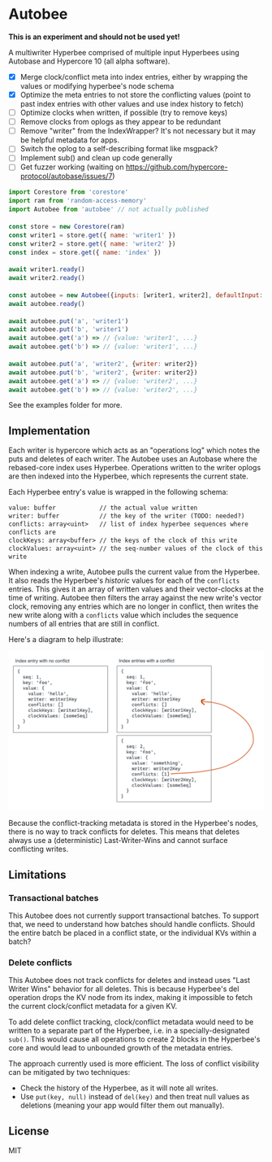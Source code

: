# Autobee

**This is an experiment and should not be used yet!**

A multiwriter Hyperbee comprised of multiple input Hyperbees using Autobase and Hypercore 10 (all alpha software).

- [x] Merge clock/conflict meta into index entries, either by wrapping the values or modifying hyperbee's node schema
- [x] Optimize the meta entries to not store the conflicting values (point to past index entries with other values and use index history to fetch)
- [ ] Optimize clocks when written, if possible (try to remove keys)
- [ ] Remove clocks from oplogs as they appear to be redundant
- [ ] Remove "writer" from the IndexWrapper? It's not necessary but it may be helpful metadata for apps.
- [ ] Switch the oplog to a self-describing format like msgpack?
- [ ] Implement sub() and clean up code generally
- [ ] Get fuzzer working (waiting on https://github.com/hypercore-protocol/autobase/issues/7)

```js
import Corestore from 'corestore'
import ram from 'random-access-memory'
import Autobee from 'autobee' // not actually published

const store = new Corestore(ram)
const writer1 = store.get({ name: 'writer1' })
const writer2 = store.get({ name: 'writer2' })
const index = store.get({ name: 'index' })

await writer1.ready()
await writer2.ready()

const autobee = new Autobee({inputs: [writer1, writer2], defaultInput: writer1, indexes: index})
await autobee.ready()

await autobee.put('a', 'writer1')
await autobee.put('b', 'writer1')
await autobee.get('a') => // {value: 'writer1', ...}
await autobee.get('b') => // {value: 'writer1', ...}

await autobee.put('a', 'writer2', {writer: writer2})
await autobee.put('b', 'writer2', {writer: writer2})
await autobee.get('a') => // {value: 'writer2', ...}
await autobee.get('b') => // {value: 'writer2', ...}
```

See the examples folder for more.

## Implementation

Each writer is hypercore which acts as an "operations log" which notes the puts and deletes of each writer. The Autobee uses an Autobase where the rebased-core index uses Hyperbee. Operations written to the writer oplogs are then indexed into the Hyperbee, which represents the current state.

Each Hyperbee entry's value is wrapped in the following schema:

```
value: buffer            // the actual value written
writer: buffer           // the key of the writer (TODO: needed?)
conflicts: array<uint>   // list of index hyperbee sequences where conflicts are
clockKeys: array<buffer> // the keys of the clock of this write
clockValues: array<uint> // the seq-number values of the clock of this write
```

When indexing a write, Autobee pulls the current value from the Hyperbee. It also reads the Hyperbee's *historic* values for each of the `conflicts` entries. This gives it an array of written values and their vector-clocks at the time of writing. Autobee then filters the array against the new write's vector clock, removing any entries which are no longer in conflict, then writes the new write along with a `conflicts` value which includes the sequence numbers of all entries that are still in conflict.

Here's a diagram to help illustrate:

![diagram.png](diagram.png)

Because the conflict-tracking metadata is stored in the Hyperbee's nodes, there is no way to track conflicts for deletes. This means that deletes always use a (deterministic) Last-Writer-Wins and cannot surface conflicting writes.

## Limitations

### Transactional batches

This Autobee does not currently support transactional batches. To support that, we need to understand how batches should handle conflicts. Should the entire batch be placed in a conflict state, or the individual KVs within a batch?

### Delete conflicts

This Autobee does not track conflicts for deletes and instead uses "Last Writer Wins" behavior for all deletes. This is because Hyperbee's del operation drops the KV node from its index, making it impossible to fetch the current clock/conflict metadata for a given KV.

To add delete conflict tracking, clock/conflict metadata would need to be written to a separate part of the Hyperbee, i.e. in a specially-designated `sub()`. This would cause all operations to create 2 blocks in the Hyperbee's core and would lead to unbounded growth of the metadata entries.

The approach currently used is more efficient. The loss of conflict visibility can be mitigated by two techniques:

- Check the history of the Hyperbee, as it will note all writes.
- Use `put(key, null)` instead of `del(key)` and then treat null values as deletions (meaning your app would filter them out manually).

## License

MIT